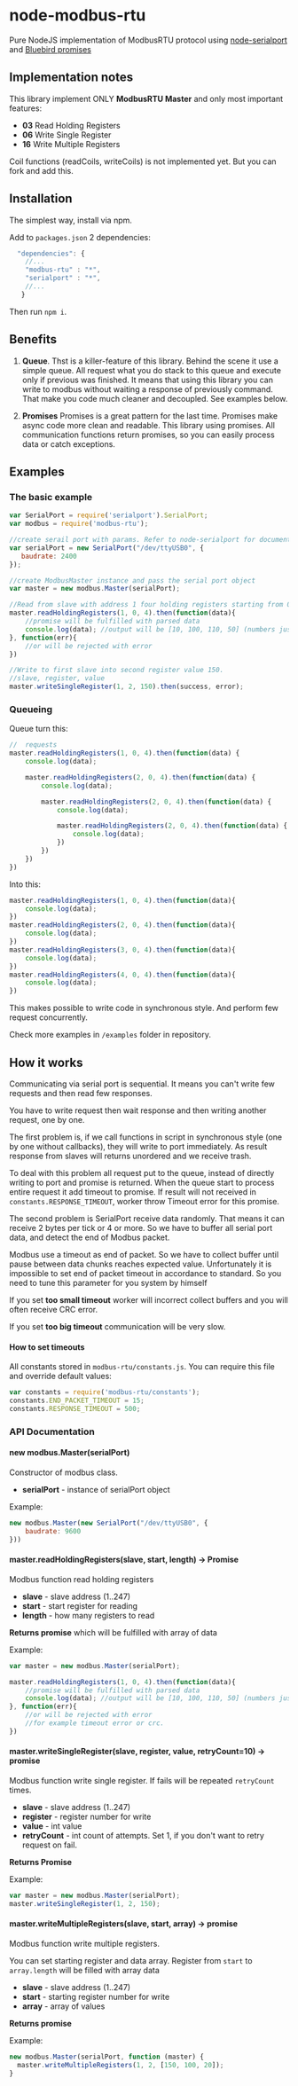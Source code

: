 # node-modbus-rtu
Pure NodeJS implementation of ModbusRTU protocol
using [node-serialport](https://github.com/voodootikigod/node-serialport) and [Bluebird promises](https://github.com/petkaantonov/bluebird)

## Implementation notes
This library implement ONLY **ModbusRTU Master** and only most important features:
 * **03** Read Holding Registers
 * **06** Write Single Register
 * **16** Write Multiple Registers

Coil functions (readCoils, writeCoils) is not implemented yet. But you can fork and add this.

## Installation
The simplest way, install via npm.

Add to `packages.json` 2 dependencies:

```js
  "dependencies": {
    //...
    "modbus-rtu" : "*",
    "serialport" : "*",
    //...
   }
```

Then run `npm i`.

## Benefits
1. **Queue**. Thst is a killer-feature of this library. Behind the scene it use a simple queue.
All request what you do stack to this queue and execute only if previous was finished.
It means that using this library you can write to modbus without waiting a response of previously command.
That make you code much cleaner and decoupled. See examples below.

2. **Promises** Promises is a great pattern for the last time. Promises make async code more clean and readable.
This library using promises. All communication functions return promises, so you can easily process data or catch exceptions.

## Examples

### The basic example
```js
var SerialPort = require('serialport').SerialPort;
var modbus = require('modbus-rtu');

//create serail port with params. Refer to node-serialport for documentation
var serialPort = new SerialPort("/dev/ttyUSB0", {
   baudrate: 2400
});

//create ModbusMaster instance and pass the serial port object
var master = new modbus.Master(serialPort);

//Read from slave with address 1 four holding registers starting from 0.
master.readHoldingRegisters(1, 0, 4).then(function(data){
    //promise will be fulfilled with parsed data
    console.log(data); //output will be [10, 100, 110, 50] (numbers just for example)
}, function(err){
    //or will be rejected with error
})

//Write to first slave into second register value 150.
//slave, register, value
master.writeSingleRegister(1, 2, 150).then(success, error);
```

### Queueing

Queue turn this:

```js
//  requests
master.readHoldingRegisters(1, 0, 4).then(function(data) {
    console.log(data);

    master.readHoldingRegisters(2, 0, 4).then(function(data) {
        console.log(data);

        master.readHoldingRegisters(2, 0, 4).then(function(data) {
            console.log(data);

            master.readHoldingRegisters(2, 0, 4).then(function(data) {
                console.log(data);
            })
        })
    })
})
```

Into this:

```js
master.readHoldingRegisters(1, 0, 4).then(function(data){
    console.log(data);
})
master.readHoldingRegisters(2, 0, 4).then(function(data){
    console.log(data);
})
master.readHoldingRegisters(3, 0, 4).then(function(data){
    console.log(data);
})
master.readHoldingRegisters(4, 0, 4).then(function(data){
    console.log(data);
})
```

This makes possible to write code in synchronous style. And perform few request concurrently.

Check more examples in `/examples` folder in repository.

## How it works

Communicating via serial port is sequential. It means you can't write few requests and then read few responses.

You have to write request then wait response and then writing another request, one by one.

The first problem is, if we call functions in script in synchronous style (one by one without callbacks),
they will write to port immediately. As result response from slaves will returns unordered and we receive trash.


To deal with this problem all request put to the queue, instead of directly writing to port and promise is returned.
When the queue start to process entire request it add timeout to promise.
If result will not received in `constants.RESPONSE_TIMEOUT`, worker throw Timeout error for this promise.

The second problem is SerialPort receive data randomly. That means it can receive 2 bytes per tick or 4 or more.
So we have to buffer all serial port data, and detect the end of Modbus packet.

Modbus use a timeout as end of packet. So we have to collect buffer until pause between data chunks reaches expected value.
Unfortunately it is impossible to set end of packet timeout in accordance to standard.
So you need to tune this parameter for you system by himself

If you set **too small timeout** worker will incorrect collect buffers and you will often receive CRC error.

If you set **too big timeout** communication will be very slow.


#### How to set timeouts
All constants stored in `modbus-rtu/constants.js`. You can require this file and override default values:

```js
var constants = require('modbus-rtu/constants');
constants.END_PACKET_TIMEOUT = 15;
constants.RESPONSE_TIMEOUT = 500;
```

### API Documentation

#### new modbus.Master(serialPort)

Constructor of modbus class.

* **serialPort** - instance of serialPort object

Example:
```js
new modbus.Master(new SerialPort("/dev/ttyUSB0", {
    baudrate: 9600
}))
```

#### master.readHoldingRegisters(slave, start, length) -> Promise
Modbus function read holding registers

* **slave** - slave address (1..247)
* **start** - start register for reading
* **length** - how many registers to read

**Returns promise** which will be fulfilled with array of data

Example:
```js
var master = new modbus.Master(serialPort);

master.readHoldingRegisters(1, 0, 4).then(function(data){
    //promise will be fulfilled with parsed data
    console.log(data); //output will be [10, 100, 110, 50] (numbers just for example)
}, function(err){
    //or will be rejected with error
    //for example timeout error or crc.
})
```

#### master.writeSingleRegister(slave, register, value, retryCount=10) -> promise
Modbus function write single register.
If fails will be repeated `retryCount` times.

* **slave** - slave address (1..247)
* **register** - register number for write
* **value** - int value
* **retryCount** - int count of attempts. Set 1, if you don't want to retry request on fail.

**Returns Promise**

Example:
```js
var master = new modbus.Master(serialPort);
master.writeSingleRegister(1, 2, 150);
```

#### master.writeMultipleRegisters(slave, start, array) -> promise
Modbus function write multiple registers.

You can set starting register and data array. Register from `start` to `array.length` will be filled with array data

* **slave** - slave address (1..247)
* **start** - starting register number for write
* **array** - array of values

**Returns promise**

Example:
```js
new modbus.Master(serialPort, function (master) {
  master.writeMultipleRegisters(1, 2, [150, 100, 20]);
}
```